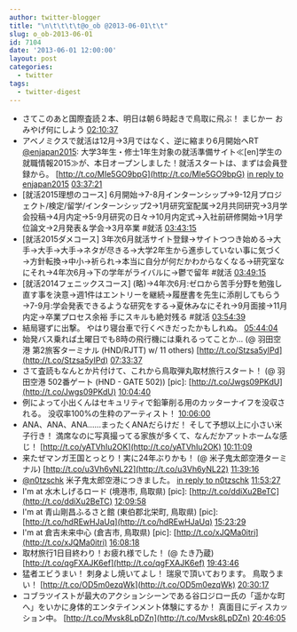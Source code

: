 ```yaml
---
author: twitter-blogger
title: "\n\t\t\t\t@o_ob @2013-06-01\t\t"
slug: o_ob-2013-06-01
id: 7104
date: '2013-06-01 12:00:00'
layout: post
categories:
  - twitter
tags:
  - twitter-digest
---
```


*   さてこのあと国際査読２本、明日は朝６時起きで鳥取に飛ぶ！ まじかー おみやげ何にしよう [02:10:37](http://twitter.com/o_ob/statuses/340515672943628288)
*   アベノミクスで就活は12月→3月ではなく、逆に縮まり6月開始へRT [@enjapan2015](http://twitter.com/enjapan2015): 大学3年生・修士1年生対象の就活準備サイト≪[en]学生の就職情報2015≫が、本日オープンしました！就活スタートは、まずは会員登録から。 [http://t.co/MIe5GO9bpG](http://t.co/MIe5GO9bpG) [in reply to enjapan2015](http://twitter.com/enjapan2015/statuses/340470638215065600) [03:37:21](http://twitter.com/o_ob/statuses/340537501905219585)
*   [就活2015理想のコース] 6月開始→7-8月インターンシップ→9-12月プロジェクト/検定/留学/インターンシップ2→1月研究室配属→2月共同研究→3月学会投稿→4月内定→5-9月研究の日々→10月内定式→入社前研修開始→1月学位論文→2月発表＆学会→3月卒業 #就活 [03:43:15](http://twitter.com/o_ob/statuses/340538985346629633)
*   [就活2015ダメコース] 3年次6月就活サイト登録→サイトつつき始める→大手→大手→大手→ネタが尽きる→大学2年生から進歩していない事に気づく→方針転換→中小→祈られ→本当に自分が何だかわからなくなる→研究室なにそれ→4年次6月→下の学年がライバルに→鬱で留年 #就活 [03:49:15](http://twitter.com/o_ob/statuses/340540495942021120)
*   [就活2014フェニックスコース] (略)→4年次6月:ゼロから苦手分野を勉強し直す事を決意→週1件はエントリーを継続→履歴書を先生に添削してもらう→7-9月:学会発表できるような研究をする→夏休みなにそれ→9月面接→11月内定→卒業プロセス余裕 手にスキルも絶対残る #就活 [03:54:39](http://twitter.com/o_ob/statuses/340541853168443392)
*   結局寝ずに出撃。 やはり寝台車で行くべきだったかもしれぬ。 [05:44:04](http://twitter.com/o_ob/statuses/340569389348843521)
*   始発バス乗れば土曜日でも8時の飛行機には乗れるってことか... (@ 羽田空港 第2旅客ターミナル (HND/RJTT) w/ 11 others) [http://t.co/Stzsa5yIPd](http://t.co/Stzsa5yIPd) [07:33:37](http://twitter.com/o_ob/statuses/340596960153190400)
*   さて査読もなんとか片付けて、これから鳥取弾丸取材旅行スタート！ (@ 羽田空港 502番ゲート (HND - GATE 502)) [pic]: [http://t.co/Jwgs09PKdU](http://t.co/Jwgs09PKdU) [10:04:40](http://twitter.com/o_ob/statuses/340634972543152128)
*   例によって小出くんはセキュリティで鉛筆削る用のカッターナイフを没収される。 没収率100%の生粋のアーティスト！ [10:06:00](http://twitter.com/o_ob/statuses/340635308880187393)
*   ANA、ANA、ANA……まったくANAだらけだ！ そして予想以上に小さい米子行き！ 満席なのに写真撮ってる家族が多くて、なんだかアットホームな感じ！ [http://t.co/yATVhIu2OK](http://t.co/yATVhIu2OK) [10:11:09](http://twitter.com/o_ob/statuses/340636600679690240)
*   来たぜマンガ王国とっとり！実に24年ぶりかも！ (@ 米子鬼太郎空港ターミナル) [http://t.co/u3Vh6yNL22](http://t.co/u3Vh6yNL22) [11:39:16](http://twitter.com/o_ob/statuses/340658779404263424)
*   [@n0tzschk](http://twitter.com/n0tzschk) 米子鬼太郎空港につきました。 [in reply to n0tzschk](http://twitter.com/n0tzschk/statuses/340641838576852992) [11:53:27](http://twitter.com/o_ob/statuses/340662348140400642)
*   I'm at 水木しげるロード (境港市, 鳥取県) [pic]: [http://t.co/ddiXu2BeTC](http://t.co/ddiXu2BeTC) [12:09:58](http://twitter.com/o_ob/statuses/340666506042028033)
*   I'm at 青山剛昌ふるさと館 (東伯郡北栄町, 鳥取県) [pic]: [http://t.co/hdREwHJaUq](http://t.co/hdREwHJaUq) [15:23:29](http://twitter.com/o_ob/statuses/340715205535342592)
*   I'm at 倉吉未来中心 (倉吉市, 鳥取県) [pic]: [http://t.co/xJQMa0itri](http://t.co/xJQMa0itri) [16:08:18](http://twitter.com/o_ob/statuses/340726484211736578)
*   取材旅行1日目終わり！お疲れ様でした！ (@ たき乃蔵) [http://t.co/qgFXAJK6ef](http://t.co/qgFXAJK6ef) [19:43:46](http://twitter.com/o_ob/statuses/340780708496822273)
*   猛者エビうまい！ 刺身よし焼いてよし！ 瑞泉で頂いております。 鳥取うまい！ [http://t.co/OD5m0ezqWk](http://t.co/OD5m0ezqWk) [20:30:17](http://twitter.com/o_ob/statuses/340792412668559360)
*   コブラツイストが最大のアクションシーンである谷口ジロー氏の「遥かな町へ」をいかに身体的エンタテインメント体験にするか！ 真面目にディスカッション中。 [http://t.co/Mvsk8LpDZn](http://t.co/Mvsk8LpDZn) [20:46:05](http://twitter.com/o_ob/statuses/340796389028134913)
